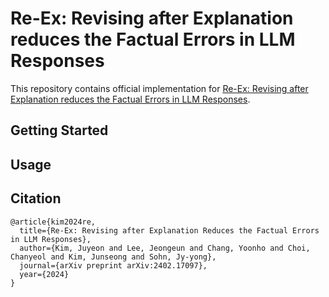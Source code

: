 # Re-Ex: Revising after Explanation reduces the Factual Errors in LLM Responses
This repository contains official implementation for [Re-Ex: Revising after Explanation reduces the Factual Errors in LLM Responses](https://arxiv.org/abs/2402.17097). 


## Getting Started

## Usage


## Citation
```
@article{kim2024re,
  title={Re-Ex: Revising after Explanation Reduces the Factual Errors in LLM Responses},
  author={Kim, Juyeon and Lee, Jeongeun and Chang, Yoonho and Choi, Chanyeol and Kim, Junseong and Sohn, Jy-yong},
  journal={arXiv preprint arXiv:2402.17097},
  year={2024}
}
```
